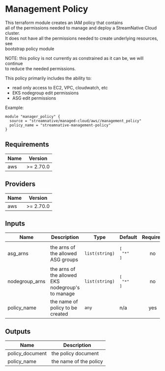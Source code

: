 # Management Policy

This terraform module creates an IAM policy that contains  
all of the permissions needed to manage and deploy a StreamNative Cloud cluster.  
It does not have all the permissions needed to create underlying resources, see  
bootstrap policy module

NOTE: this policy is not currently as constrained as it can be, we will continue  
to reduce the needed permissions.

This policy primarily includes the ability to:
* read only access to EC2, VPC, cloudwatch, etc
* EKS nodegroup edit permissions
* ASG edit permissions

Example:
```
module "manager_policy" {
  source = "streamnative/managed-cloud/aws//management_policy"
  policy_name = "streamnative-management-policy"
}
```

## Requirements

| Name | Version |
|------|---------|
| aws | >= 2.70.0 |

## Providers

| Name | Version |
|------|---------|
| aws | >= 2.70.0 |

## Inputs

| Name | Description | Type | Default | Required |
|------|-------------|------|---------|:--------:|
| asg\_arns | the arns of the allowed ASG groups | `list(string)` | <pre>[<br>  "*"<br>]</pre> | no |
| nodegroup\_arns | the arns of the allowed EKS nodegroup's to manage | `list(string)` | <pre>[<br>  "*"<br>]</pre> | no |
| policy\_name | the name of policy to be created | `any` | n/a | yes |

## Outputs

| Name | Description |
|------|-------------|
| policy\_document | the policy document |
| policy\_name | the name of the policy |

